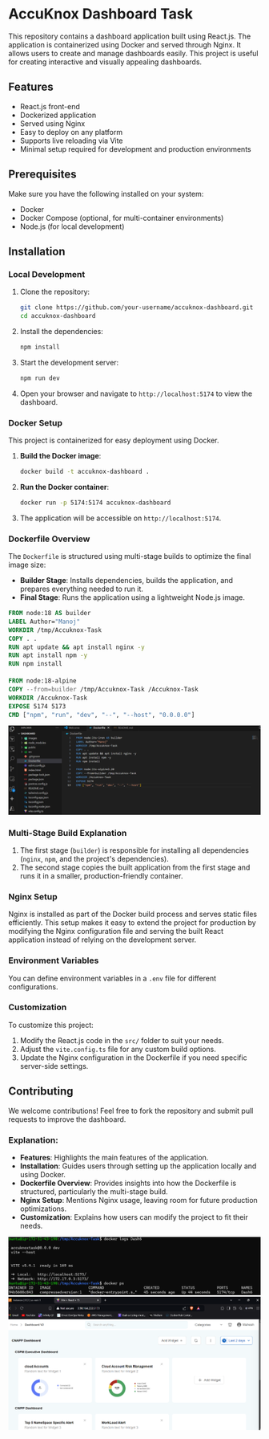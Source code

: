 # AccuKnox Dashboard Task

This repository contains a dashboard application built using React.js. The application is containerized using Docker and served through Nginx. It allows users to create and manage dashboards easily. This project is useful for creating interactive and visually appealing dashboards.

## Features
- React.js front-end
- Dockerized application
- Served using Nginx
- Easy to deploy on any platform
- Supports live reloading via Vite
- Minimal setup required for development and production environments

## Prerequisites
Make sure you have the following installed on your system:
- Docker
- Docker Compose (optional, for multi-container environments)
- Node.js (for local development)

## Installation

### Local Development

1. Clone the repository:
   ```bash
   git clone https://github.com/your-username/accuknox-dashboard.git
   cd accuknox-dashboard
   ```

2. Install the dependencies:
   ```bash
   npm install
   ```

3. Start the development server:
   ```bash
   npm run dev
   ```

4. Open your browser and navigate to `http://localhost:5174` to view the dashboard.

### Docker Setup

This project is containerized for easy deployment using Docker.

1. **Build the Docker image**:
   ```bash
   docker build -t accuknox-dashboard .
   ```

2. **Run the Docker container**:
   ```bash
   docker run -p 5174:5174 accuknox-dashboard
   ```

3. The application will be accessible on `http://localhost:5174`.

### Dockerfile Overview

The `Dockerfile` is structured using multi-stage builds to optimize the final image size:
- **Builder Stage**: Installs dependencies, builds the application, and prepares everything needed to run it.
- **Final Stage**: Runs the application using a lightweight Node.js image.

```Dockerfile
FROM node:18 AS builder
LABEL Author="Manoj"
WORKDIR /tmp/Accuknox-Task
COPY . .
RUN apt update && apt install nginx -y
RUN apt install npm -y
RUN npm install

FROM node:18-alpine
COPY --from=builder /tmp/Accuknox-Task /Accuknox-Task
WORKDIR /Accuknox-Task
EXPOSE 5174 5173
CMD ["npm", "run", "dev", "--", "--host", "0.0.0.0"]
```
![image](images/2.1.png)
### Multi-Stage Build Explanation
1. The first stage (`builder`) is responsible for installing all dependencies (`nginx`, `npm`, and the project's dependencies).
2. The second stage copies the built application from the first stage and runs it in a smaller, production-friendly container.

### Nginx Setup

Nginx is installed as part of the Docker build process and serves static files efficiently. This setup makes it easy to extend the project for production by modifying the Nginx configuration file and serving the built React application instead of relying on the development server.

### Environment Variables

You can define environment variables in a `.env` file for different configurations.

### Customization

To customize this project:
1. Modify the React.js code in the `src/` folder to suit your needs.
2. Adjust the `vite.config.ts` file for any custom build options.
3. Update the Nginx configuration in the Dockerfile if you need specific server-side settings.

## Contributing

We welcome contributions! Feel free to fork the repository and submit pull requests to improve the dashboard.

### Explanation:
- **Features**: Highlights the main features of the application.
- **Installation**: Guides users through setting up the application locally and using Docker.
- **Dockerfile Overview**: Provides insights into how the Dockerfile is structured, particularly the multi-stage build.
- **Nginx Setup**: Mentions Nginx usage, leaving room for future production optimizations.
- **Customization**: Explains how users can modify the project to fit their needs.



![image](images/3.1.png)
![image](images/1.1.0.png)

